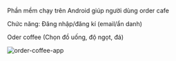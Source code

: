 Phần mềm chạy trên Android giúp người dùng order cafe 

Chức năng:
Đăng nhập/đăng kí (email/ẩn danh)

Oder coffee (Chọn đồ uống, độ ngọt, đá)

![order-coffee-app](https://github.com/NgL142023/Order-Coffee-app/assets/121923127/153029f9-6776-4892-b740-ed6bfce45bf2)
